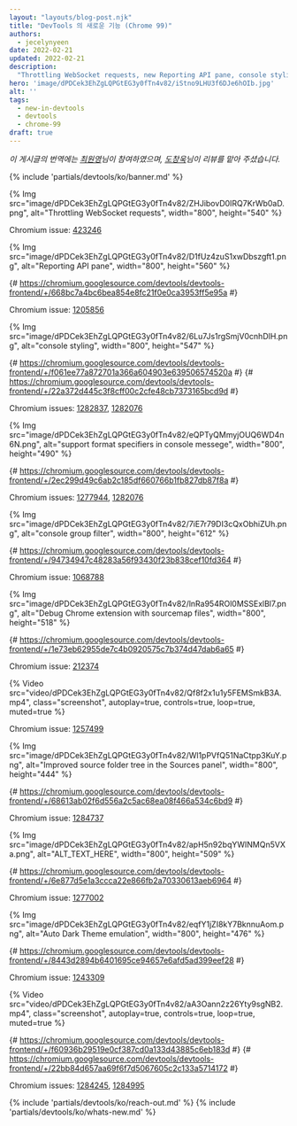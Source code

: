 ```yaml
---
layout: "layouts/blog-post.njk"
title: "DevTools 의 새로운 기능 (Chrome 99)"
authors:
  - jecelynyeen
date: 2022-02-21
updated: 2022-02-21
description:
  "Throttling WebSocket requests, new Reporting API pane, console styling and more."
hero: 'image/dPDCek3EhZgLQPGtEG3y0fTn4v82/iStno9LHU3f6DJe6hOIb.jpg'
alt: ''
tags:
  - new-in-devtools
  - devtools
  - chrome-99
draft: true
---
```


*이 게시글의 번역에는 [최원영](https://www.linkedin.com/in/toruchoi)님이 참여하였으며, [도창욱](https://developers.google.com/community/experts/directory/profile/profile-changwook-doh)님이 리뷰를 맡아 주셨습니다.*

{% include 'partials/devtools/ko/banner.md' %}

<!-- start: translation instructions -->
<!-- 1. Remove the "draft: true" tag above when submitting PR -->
<!-- 2. Provide translations under each of the English commented original content -->
<!-- 3. Translate the "description" tag above -->
<!-- 4. Translate all the <img> alt text -->
<!-- 5. Update the whats-new.md file -->
<!-- end: translation instructions -->

<!-- ## Throttling WebSocket requests {: #websocket } -->

<!-- The **Network** panel now supports throttling web socket requests. Previously, the network throttling didn't work on web socket requests. -->

<!-- Open the **Network** panel, click on a web socket request and open the **Messages** tab to observe the message transfers. Select **Slow 3G** to throttle the speed.  -->

{% Img src="image/dPDCek3EhZgLQPGtEG3y0fTn4v82/ZHJibovD0IRQ7KrWb0aD.png", alt="Throttling WebSocket requests", width="800", height="540" %}

Chromium issue: [423246](https://crbug.com/423246)


<!-- ## New Reporting API pane in the Application panel {: #reporting-api } -->

<!-- Use the new **Reporting API** pane to monitor the reports generated on your page and their status. -->

<!-- The [Reporting API](https://web.dev/reporting-api/) is designed to help you monitor security violations of your page, deprecated API calls, and more.  -->

<!-- Open a page which uses the Reporting API (e.g. [demo page](https://reporting-api-demo.glitch.me/)). In the **Application** panel, scroll down to the **Background services** section and select the **Reporting API** pane.  -->

<!-- The **Reports** section shows you a list of reports generated on your page and their status. Click on it to view the report’s details. -->

<!-- The **Endpoints** section gives you an overview of all the endpoints configured in the `Reporting-Endpoints` header.  -->

{% Img src="image/dPDCek3EhZgLQPGtEG3y0fTn4v82/D1fUz4zuS1xwDbszgft1.png", alt="Reporting API pane", width="800", height="560" %}

{# https://chromium.googlesource.com/devtools/devtools-frontend/+/668bc7a4bc6bea854e8fc21f0e0ca3953ff5e95a #}

Chromium issue: [1205856](https://crbug.com/1205856)


<!-- ## Better console styling, formatting and filtering {: #console } -->

<!-- ### Properly style log messages with ANSI escape code {: #console-styling }  -->

<!-- You can now use the [ANSI escape sequences](https://en.wikipedia.org/wiki/ANSI_escape_code) to properly style console messages. Previously, DevTools console had very limited (and partly broken) support for ANSI escape sequences. -->

<!-- It is common for [Node.js](https://nodejs.org/) developers to colorize log messages via ANSI escape sequences, often with the help of some styling libraries like [chalk](https://www.npmjs.com/package/chalk), [colors](https://www.npmjs.com/package/colors), [ansi-colors](https://www.npmjs.com/package/ansi-colors), [kleur](https://www.npmjs.com/package/kleur), etc.  -->

<!-- With these changes, you can now debug your Node.js applications seamlessly using DevTools, with proper colorized console messages. Open this [demo](https://stackblitz.com/edit/node-colors-test) to view it yourself! -->

<!-- To learn more about formatting & styling console messages with DevTools, go to [format and style messages in the Console](/docs/devtools/console/format-style) documentation. -->

{% Img src="image/dPDCek3EhZgLQPGtEG3y0fTn4v82/6Lu7Js1rgSmjV0cnhDlH.png", alt="console styling", width="800", height="547" %}

{# https://chromium.googlesource.com/devtools/devtools-frontend/+/f061ee77a872701a366a604903e639506574520a #}
{# https://chromium.googlesource.com/devtools/devtools-frontend/+/22a372d445c3f8cff00c2cfe48cb7373165bcd9d #}

Chromium issues: [1282837](https://crbug.com/1282837), [1282076](https://crbug.com/1282076)


<!-- ### Properly support `%s`, `%d`, `%i` and `%f` format specifiers {: #console-format } -->

<!-- The **Console** now properly performs the `%s`, `%d`, `%i`, and `%f` type conversions as specified in the [Console Standard](https://console.spec.whatwg.org/). Previously, the conversation result was inconsistent. -->

{% Img src="image/dPDCek3EhZgLQPGtEG3y0fTn4v82/eQPTyQMmyjOUQ6WD4n6N.png", alt="support format specifiers in console messege", width="800", height="490" %}

{# https://chromium.googlesource.com/devtools/devtools-frontend/+/2ec299d49c6ab2c185df660766b1fb827db87f8a #}

Chromium issues: [1277944](https://crbug.com/1277944), [1282076](https://crbug.com/1282076)


<!-- ### More intuitive console group filter {: #console-filter } -->

<!-- When filtering the console message, a console message is now shown if its message content matches the filter or the title of the group (or the ancestor group) matches the filter. Previously, the console group title would show despite the filter. -->

<!-- In addition, if a console message is shown, the group (or the ancestor group) it belongs to is now shown as well.  -->

{% Img src="image/dPDCek3EhZgLQPGtEG3y0fTn4v82/7iE7r79DI3cQxObhiZUh.png", alt="console group filter", width="800", height="612" %}

{# https://chromium.googlesource.com/devtools/devtools-frontend/+/94734947c48283a56f93430f23b838cef10fd364 #}

Chromium issue: [1068788](https://crbug.com/1068788)


<!-- ## Sourcemaps improvements {: #sourcemap } -->

<!-- ### Debug Chrome extension with sourcemap files {: #extension } -->

<!-- You can now [debug Chrome extension](/docs/extensions/mv3/getstarted/#unpacked) with sourcemap files. Previously, DevTools only supported inline sourcemap for Chrome extension debugging. -->

{% Img src="image/dPDCek3EhZgLQPGtEG3y0fTn4v82/lnRa954ROl0MSSExlBl7.png", alt="Debug Chrome extension with sourcemap files", width="800", height="518" %}

{# https://chromium.googlesource.com/devtools/devtools-frontend/+/1e73eb62955de7c4b0920575c7b374d47dab6a65 #}

Chromium issue: [212374](https://crbug.com/212374)


<!-- ## Support wait until element is visible/clickable in the Recorder panel {: #recorder } -->

<!-- When replaying a user flow recording, the **Recorder** panel will now wait until the element is visible or clickable in the viewport or try to automatically scroll the element into the viewport before replaying the step. Previously, the replay would fail immediately. -->

<!-- Here is an example of an off-screen menu positioned outside of the viewport and slide in when activated. The user flow is to toggle the menu, and click on the menu item. Previously, the replay would fail at the last step, because the menu item is still sliding in and not visible in the viewport yet. It’s fixed now. -->

{% Video src="video/dPDCek3EhZgLQPGtEG3y0fTn4v82/Qf8f2x1u1y5FEMSmkB3A.mp4", class="screenshot", autoplay=true, controls=true, loop=true, muted=true %}

Chromium issue: [1257499](https://crbug.com/1257499#c38)


<!-- ### Improved source folder tree in the Sources panel {: #source-tree } -->

<!-- The source folder tree in the **Sources** panel is now improved with less clutter in the folder structures and naming (e.g. “../”, “./”, etc). Under the hood, this is the result of normalizing the absolute source URLs in the sourcemaps. -->

{% Img src="image/dPDCek3EhZgLQPGtEG3y0fTn4v82/Wl1pPVfQ51NaCtpp3KuY.png", alt="Improved source folder tree in the Sources panel", width="800", height="444" %}

{# https://chromium.googlesource.com/devtools/devtools-frontend/+/68613ab02f6d556a2c5ac68ea08f466a534c6bd9 #}

Chromium issue: [1284737](https://crbug.com/1284737)


<!-- ### Display worker source files in the Sources panel {: #worker-sourcemap } -->

<!-- [Worker](https://web.dev/workers-overview/) (e.g. web worker, service worker) source files with relative SourceURL are now displayed in the **Source** panel. Previously, worker source files were not handled correctly. -->

{% Img src="image/dPDCek3EhZgLQPGtEG3y0fTn4v82/apH5n92bqYWINMQn5VXa.png", alt="ALT_TEXT_HERE", width="800", height="509" %}

{# https://chromium.googlesource.com/devtools/devtools-frontend/+/6e877d5e1a3ccca22e866fb2a70330613aeb6964 #}

Chromium issue: [1277002](https://crbug.com/1277002) 


<!-- # Chrome’s Auto Dark Theme updates {: #auto-dark-mode } -->

<!-- The [Auto Dark Theme emulation](/blog/new-in-devtools-96/#auto-dark-mode) UI is now simplified. It is a checkbox now, it was a dropdown previously. -->

<!-- Apart from that, when the [Auto Dark Theme](/blog/auto-dark-theme/) is enabled, the **Emulate perfers-color-scheme** dropdown will be disabled and set to **perfers-color-scheme: dark** automatically. -->

<!-- Chrome 96 introduces an [Origin Trial](/blog/origin-trials/) for [Auto Dark Theme](/blog/auto-dark-theme/) on Android. With this feature, the browser applies an automatically generated dark theme to light themed sites, when the user has opted into dark themes in the Operating System. -->

{% Img src="image/dPDCek3EhZgLQPGtEG3y0fTn4v82/eqfY1jZI8kY7BknnuAom.png", alt="Auto Dark Theme emulation", width="800", height="476" %}

{# https://chromium.googlesource.com/devtools/devtools-frontend/+/8443d2894b6401695ce94657e6afd5ad399eef28 #}

Chromium issue: [1243309](https://crbug.com/1243309)


<!-- ## Touch-friendly color-picker and split pane {: #touch-friendly } -->

<!-- You now now select color, and resize the [Drawer](/docs/devtools/customize/#drawer) in DevTools with fingers or stylus on touchscreen devices. -->

<!-- Here is an example captured with the [Google Pixelbook](https://www.google.com/chromebook/device/google-pixelbook/) device touchscreen. -->

{% Video src="video/dPDCek3EhZgLQPGtEG3y0fTn4v82/aA3Oann2z26Yty9sgNB2.mp4", class="screenshot", autoplay=true, controls=true, loop=true, muted=true %}

{# https://chromium.googlesource.com/devtools/devtools-frontend/+/f60936b29519e0cf387cd0a133d43885c6eb183d #}
{# https://chromium.googlesource.com/devtools/devtools-frontend/+/22bb84d657aa69f6f7d5067605c2c133a5714172 #}

Chromium issues: [1284245](https://crbug.com/1284245), [1284995](https://crbug.com/1284995) 


<!-- ## Miscellaneous highlights {: #misc } -->

<!-- These are some noteworthy fixes in this release: -->

<!-- - Fixed the [edit cookies](/docs/devtools/storage/cookies/#edit) issue in the **Cookies** pane. ([1290196](https://crbug.com/1290196)) -->
<!-- - Use `Shift` + `Tab` to select the previous command in the [Command menu](/docs/devtools/command-menu/). ([1278743](https://crbug.com/1278743)) -->
<!-- - Report [CORS preflight request](https://web.dev/cross-origin-resource-sharing/#preflight-requests-for-complex-http-calls) issues in the [Issues](/docs/devtools/issues/) tab. ([1272445](https://crbug.com/1272445)). -->
<!-- - Report [User-Agent Client Hints](https://web.dev/user-agent-client-hints/) issues in the [Issues](/docs/devtools/issues/) tab. ([1219359](https://crbug.com/1219359)). -->
<!-- - Fixed `Shift` + `Delete` and `Page up` / `Page down` behaviors in the **Sources** and **Console** panel. ([1278461](https://crbug.com/1278461), [1285662](https://crbug.com/1285662)) -->
<!-- - Close the breakpoint edit dialog on breakpoint removal in the **Sources** panel. (922513)  -->
<!-- - No reload required when [switching light/dark theme](/docs/devtools/customize/dark-theme/) in DevTools. ([1278738](https://crbug.com/1278738)) -->


{% include 'partials/devtools/ko/reach-out.md' %}
{% include 'partials/devtools/ko/whats-new.md' %}

